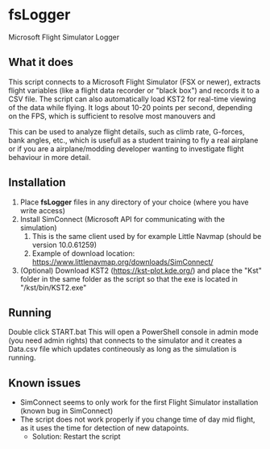 # fsLogger
Microsoft Flight Simulator Logger

## What it does
This script connects to a Microsoft Flight Simulator (FSX or newer), extracts flight variables (like a flight data recorder or "black box") and records it to a CSV file. The script can also automatically load KST2 for real-time viewing of the data while flying. It logs about 10-20 points per second, depending on the FPS, which is sufficient to resolve most manouvers and 

This can be used to analyze flight details, such as climb rate, G-forces, bank angles, etc., which is usefull as a student training to fly a real airplane or if you are a airplane/modding developer wanting to investigate flight behaviour in more detail.

## Installation
1. Place **fsLogger** files in any directory of your choice (where you have write access)
1. Install SimConnect (Microsoft API for communicating with the simulation)
   1. This is the same client used by for example Little Navmap (should be version 10.0.61259)
   1. Example of download location: https://www.littlenavmap.org/downloads/SimConnect/
1. (Optional) Download KST2 (https://kst-plot.kde.org/) and place the "Kst" folder in the same folder as the script so that the exe is located in "/kst/bin/KST2.exe"

## Running
Double click START.bat
This will open a PowerShell console in admin mode (you need admin rights) that connects to the simulator and it creates a Data.csv file which updates contineously as long as the simulation is running.

## Known issues
* SimConnect seems to only work for the first Flight Simulator installation (known bug in SimConnect)
* The script does not work properly if you change time of day mid flight, as it uses the time for detection of new datapoints.
  * Solution: Restart the script

